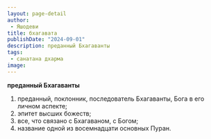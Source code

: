 ```yaml
---
layout: page-detail
author:
 - Яшодеви
title: бхагавата
publishDate: "2024-09-01"
description: преданный Бхагаванты
tags:
 - санатана дхарма
image: 
---
```


__преданный Бхагаванты__
1) преданный, поклонник, последователь Бхагаванты, Бога в его личном аспекте;
2) эпитет высших божеств;
3) все, что связано с Бхагаваном, с Богом;
4) название одной из восемнадцати основных Пуран.

